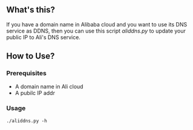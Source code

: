 ## What's this?

If you have a domain name in Alibaba cloud and you want to use its DNS service as DDNS,
then you can use this script *aliddns.py* to update your public IP to Ali's DNS service.

## How to Use?

### Prerequisites

- A domain name in Ali cloud
- A pubilc IP addr

### Usage

    ./aliddns.py -h
